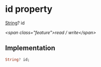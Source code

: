 


# id property







[String](https:api.flutter.dev/flutter/dart-core/String-class.html)? id
  
_\<span class="feature"\>read / write\</span\>_






## Implementation

```dart
String? id;
```







